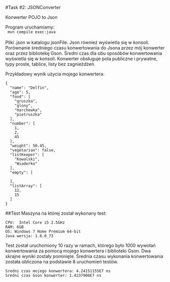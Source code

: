 #Task #2: JSONConverter

Konwerter POJO to Json

Program uruchamiamy:
<br>
``` mvn compile exec:java```
<br>
<br>
Pliki .json w katalogu jsonFile. Json również wyświetla się w konsoli. 
Porównanie średniego czasu konwertowania do Jsona przez mój konwerter oraz przez bibliotekę Gson.
Średni czas dla obu sposóbów konwertowania wyświetla się w konsoli.
Konwerter obsługuje pola publiczne i prywatne, typy proste, tablice, listy bez zagnieżdżeń.

Przykładowy wynik użycia mojego konwertera:
```
{
  "name": "Delfin",
  "age": 5,
  "food": [
	"gruszka",
	"glony",
	"marchewka",
	"pietruszka"
  ],
  "number": [
	1,
	2,
	45
  ],
  "weight": 50.45,
  "vegetarian": false,
  "listKeeper": [
	"Kowalski",
	"Wiaderko"
  ],
  "empty": [

  ],
  "listArray": [
	12,
	15
  ]
}
```
##Test
Maszyna na której został wykonany test:
```
CPU:  Intel Core i5 2.5GHz
RAM: 6GB
OS: Windows 7 Home Premium 64-bit
Java wersja: 1.8.0_73
```

Test został uruchomiony 10 razy w ramach, którego było 1000 wywołań konwertowania za pomocą mojego konwertera i biblioteki Gson. Dwa skrajne wyniki zostały pominięte. Średnia czasu wykonania konwertowania została obliczona na podstawie 8 uruchomień testów.
<br>
```
Sredni czas mojego konwertera: 4.24151155E7 ns
Sredni czas Gson konwerter: 1.4237906E7 ns
```



